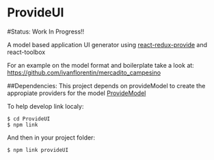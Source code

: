 # ProvideUI
#Status: Work In Progress!!

A model based application UI generator using [react-redux-provide](https://github.com/loggur/react-redux-provide) and react-toolbox

For an example on the model format and boilerplate take a look at:  https://github.com/ivanflorentin/mercadito_campesino

##Dependencies: 
This project depends on provideModel to create the appropiate providers for the model
[ProvideModel](https://github.com/ivanflorentin/mercadito_campesino)


To help develop link localy: 
```
$ cd ProvideUI
$ npm link
```
And then in your project folder:
```
$ npm link provideUI 
```

